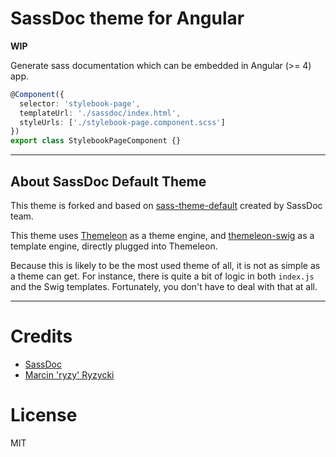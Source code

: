 # SassDoc theme for Angular

**WIP**

Generate sass documentation which can be embedded in Angular (>= 4) app.

```typescript
@Component({
  selector: 'stylebook-page',
  templateUrl: './sassdoc/index.html',
  styleUrls: ['./stylebook-page.component.scss']
})
export class StylebookPageComponent {}
```

---

## About SassDoc Default Theme

This theme is forked and based on [sass-theme-default](https://github.com/SassDoc/sassdoc-theme-default) created by SassDoc team.

This theme uses [Themeleon](https://github.com/themeleon/themeleon) as a theme engine, and [themeleon-swig](https://github.com/themeleon/themeleon-swig) as a template engine, directly plugged into Themeleon.

Because this is likely to be the most used theme of all, it is not as simple as a theme can get. For instance, there is quite a bit of logic in both `index.js` and the Swig templates. Fortunately, you don't have to deal with that at all.

---

# Credits
* [SassDoc](https://github.com/SassDoc)
* [Marcin 'ryzy' Ryzycki](https://twitter.com/ryzmen)

# License

MIT
